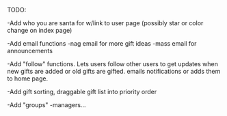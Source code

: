 TODO: 

-Add who you are santa for w/link to user page (possibly star or color change on index page)

-Add email functions
      -nag email for more gift ideas
      -mass email for announcements
      
-Add "follow" functions. Lets users follow other users to get updates when new gifts are added or old gifts are gifted. emails notifications or adds them to home page.

-Add gift sorting, draggable gift list into priority order

-Add "groups"
      -managers...
